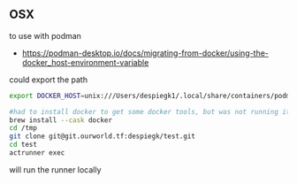 

## OSX

to use with podman

- https://podman-desktop.io/docs/migrating-from-docker/using-the-docker_host-environment-variable

could export the path

```bash
export DOCKER_HOST=unix:///Users/despiegk1/.local/share/containers/podman/machine/qemu/podman.sock

#had to install docker to get some docker tools, but was not running it
brew install --cask docker
cd /tmp
git clone git@git.ourworld.tf:despiegk/test.git
cd test
actrunner exec
```

will run the runner locally

